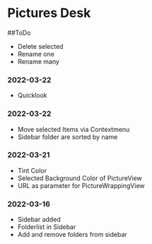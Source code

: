 #  Pictures Desk

##ToDo
- Delete selected
- Rename one
- Rename many

### 2022-03-22
- Quicklook

### 2022-03-22
- Move selected Items via Contextmenu
- Sidebar folder are sorted by name

### 2022-03-21
- Tint Color
- Selected Background Color of PictureView
- URL as parameter for PictureWrappingView

### 2022-03-16
- Sidebar added
- Folderlist in Sidebar
- Add and remove folders from sidebar

